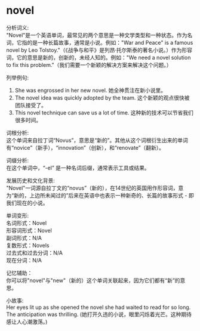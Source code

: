 # novel

分析词义:  
"Novel"是一个英语单词，最常见的两个意思是一种文学类型和一种状态。作为名词，它指的是一种长篇故事，通常是小说。例如："War and Peace" is a famous novel by Leo Tolstoy."（《战争与和平》是列昂·托尔斯泰的著名小说。）作为形容词，它的意思是新的，创新的，未经人知的。例如："We need a novel solution to fix this problem."（我们需要一个新颖的解决方案来解决这个问题。）

  

列举例句:

  

1.  She was engrossed in her new novel. 她全神贯注在新小说里。
2.  The novel idea was quickly adopted by the team. 这个新颖的观点很快被团队接受了。
3.  This novel technique can save us a lot of time. 这种新的技术可以节省我们很多时间。

  

词根分析:  
这个单词来自拉丁词“Novus”，意思是“新的”。其他从这个词根衍生出来的单词有“novice”（新手），“innovation”（创新），和“renovate”（翻新）。

  

词缀分析:  
在这个单词中，“-el” 是一种名词后缀，通常表示工具或结果。

  

发展历史和文化背景:  
"Novel"一词源自拉丁文的“novus”（新的），在14世纪的英国用作形容词，意为“新的，上边所未闻过的”后来在英语中也表示一种新奇的、长篇的故事形式 - 即我们现在的小说。

  

单词变形:  
名词形式：Novel  
形容词形式：Novel  
副词形式：N/A  
复数形式：Novels  
过去式和过去分词：N/A  
现在分词：N/A

  

记忆辅助：  
你可以将"novel"与"new"（新的）这个单词关联起来，因为它们都有“新”的意思。

  

小故事:  
Her eyes lit up as she opened the novel she had waited to read for so long. The anticipation was thrilling. (她打开久违的小说，眼里闪烁着光芒。这种期待感让人心潮激荡。)

